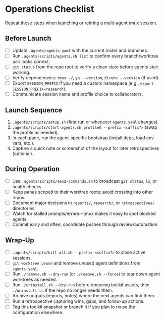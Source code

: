 # Operations Checklist

Repeat these steps when launching or retiring a multi-agent tmux session.

## Before Launch
- [ ] Update `.agents/agents.yaml` with the current roster and branches.
- [ ] Run `.agents/scripts/agents.sh list` to confirm every branch/worktree pair looks correct.
- [ ] `git status` from the repo root to verify a clean state before agents start working.
- [ ] Verify dependencies: `tmux -V`, `yq --version`, `direnv --version` (if used).
- [ ] Export `SESSION_PREFIX` if you need a custom namespace (e.g., `export SESSION_PREFIX=research`).
- [ ] Communicate session name and profile choice to collaborators.

## Launch Sequence
1. `.agents/scripts/setup.sh` (first run or whenever `agents.yaml` changes).
2. `.agents/scripts/start-agents.sh profile0 --prefix <suffix?>` (swap the profile as needed).
3. In each pane, run the agent-specific bootstrap (install deps, load env vars, etc.).
4. Capture a quick note or screenshot of the layout for later retrospectives (optional).

## During Operation
- [ ] Use `.agents/scripts/send-commands.sh` to broadcast `git status`, `ls`, or health checks.
- [ ] Keep panes scoped to their worktree roots; avoid crossing into other repos.
- [ ] Document major decisions in `reports/`, `research/`, or `retrospectives/` directories.
- [ ] Watch for stalled prompts/errors—tmux makes it easy to spot blocked agents.
- [ ] Commit early and often; coordinate pushes through review/automation.

## Wrap-Up
- [ ] `.agents/scripts/kill-all.sh --prefix <suffix?>` to close active sessions.
- [ ] `git worktree prune` and remove unused agent definitions from `agents.yaml`.
- [ ] Run `./remove.sh --dry-run` (or `./remove.sh --force`) to tear down agent worktrees as needed.
- [ ] Run `./uninstall.sh --dry-run` before removing toolkit assets, then `./uninstall.sh` if the repo no longer needs them.
- [ ] Archive outputs (reports, notes) where the next agents can find them.
- [ ] Run a retrospective capturing wins, gaps, and follow-up actions.
- [ ] Tag this toolkit snapshot or branch it if you plan to reuse the configuration elsewhere.
